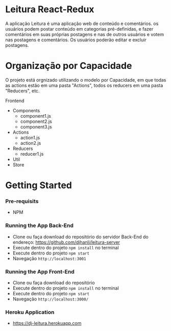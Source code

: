 # Leitura React-Redux

A aplicação Leitura é uma aplicação web de conteúdo e comentários. os usuários podem postar conteúdo em categorias pré-definidas, e fazer comentários em suas próprias postagens e nas de outros usuários e votem nas postagens e comentários. Os usuários poderão editar e excluir postagens.

# Organização por Capacidade

O projeto está orgnizado utilizando o modelo por Capacidade, em que todas as actions estão em uma pasta "Actions", todos os reducers em uma pasta "Reducers", etc.

Frontend
   - Components
      - component1.js
      - component2.js
      - component3.js
   - Actions
      - action1.js
      - action2.js
   - Reducers
      - reducer1.js
   - Util
   - Store

# Getting Started

### Pre-requisits
* NPM

### Running the App Back-End
* Clone ou faça download do repositório do servidor Back-End do endereço: https://github.com/djhanlj/leitura-server
* Execute dentro do projeto `npm install` no terminal
* Execute dentro do projeto `npm start`
* Navegação `http://localhost:3001`



### Running the App Front-End
* Clone ou faça download do repositório
* Execute dentro do projeto `npm install` no terminal
* Execute dentro do projeto `npm start`
* Navegação `http://localhost:3000/`

### Heroku Application
* https://dj-leitura.herokuapp.com

